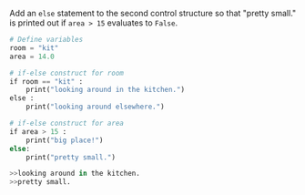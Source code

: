 Add an `else` statement to the second control structure so that "pretty small." is printed out if `area > 15` evaluates to `False`.
```Python
# Define variables
room = "kit"
area = 14.0

# if-else construct for room
if room == "kit" :
    print("looking around in the kitchen.")
else :
    print("looking around elsewhere.")

# if-else construct for area
if area > 15 :
    print("big place!")
else:
    print("pretty small.")

>>looking around in the kitchen. 
>>pretty small.
```
